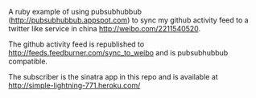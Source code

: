 A ruby example of using pubsubhubbub (http://pubsubhubbub.appspot.com) to sync my github activity feed to a twitter like service in china http://weibo.com/2211540520.

The github activity feed is republished to http://feeds.feedburner.com/sync_to_weibo and is pubsubhubbub compatible.

The subscriber is the sinatra app in this repo and is available at http://simple-lightning-771.heroku.com/